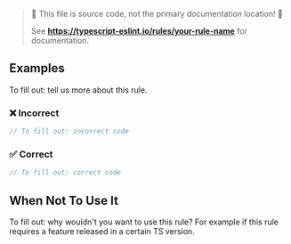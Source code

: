> 🛑 This file is source code, not the primary documentation location! 🛑
>
> See **<https://typescript-eslint.io/rules/your-rule-name>** for documentation.

## Examples

To fill out: tell us more about this rule.

<!--tabs-->

### ❌ Incorrect

```ts
// To fill out: incorrect code
```

### ✅ Correct

```ts
// To fill out: correct code
```

## When Not To Use It

To fill out: why wouldn't you want to use this rule?
For example if this rule requires a feature released in a certain TS version.
